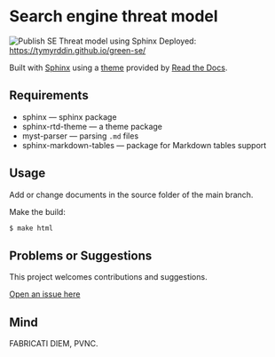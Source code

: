 # Search engine threat model

![Publish SE Threat model using Sphinx](https://github.com/tymyrddin/green-se/workflows/Publish%20SE%20Threat%20model%20using%20Sphinx/badge.svg?branch=main)
 Deployed: https://tymyrddin.github.io/green-se/

Built with [Sphinx](https://www.sphinx-doc.org) using a [theme](https://github.com/readthedocs/sphinx_rtd_theme) provided
by [Read the Docs](https://readthedocs.org/).

## Requirements

* sphinx — sphinx package
* sphinx-rtd-theme — a theme package
* myst-parser — parsing `.md` files
* sphinx-markdown-tables — package for Markdown tables support

## Usage

Add or change documents in the source folder of the main branch.

Make the build:
```bash
$ make html
```

## Problems or Suggestions

This project welcomes contributions and suggestions. 

[Open an issue here](https://github.com/tymyrddin/green-se/issues)

## Mind

FABRICATI DIEM, PVNC.
